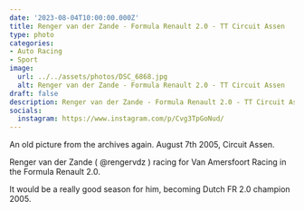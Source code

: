 ```yaml
---
date: '2023-08-04T10:00:00.000Z'
title: Renger van der Zande - Formula Renault 2.0 - TT Circuit Assen
type: photo
categories:
- Auto Racing
- Sport
image:
  url: ../../assets/photos/DSC_6868.jpg
  alt: Renger van der Zande - Formula Renault 2.0 - TT Circuit Assen
draft: false
description: Renger van der Zande - Formula Renault 2.0 - TT Circuit Assen
socials:
  instagram: https://www.instagram.com/p/Cvg3TpGoNud/
---
```

An old picture from the archives again. August 7th 2005, Circuit Assen.

Renger van der Zande ( @rengervdz ) racing for Van Amersfoort Racing in the Formula Renault 2.0.

It would be a really good season for him, becoming Dutch FR 2.0 champion 2005.
